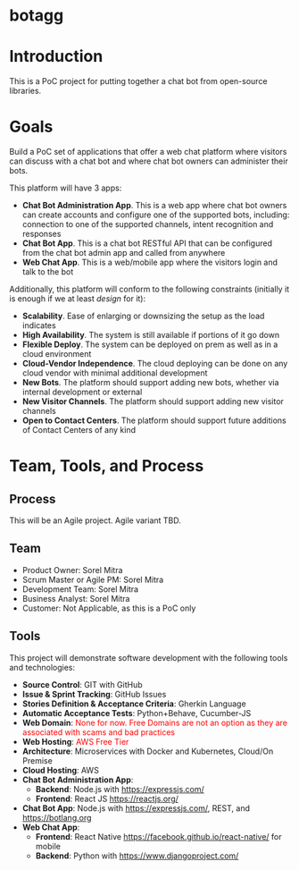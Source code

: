 # botagg

# Introduction

This is a PoC project for putting together a chat bot from open-source libraries.

# Goals

Build a PoC set of applications that offer a web chat platform where visitors can discuss with a chat bot and where chat bot owners can administer their bots.

This platform will have 3 apps:

* **Chat Bot Administration App**. This is a web app where chat bot owners can create accounts and configure one of the supported bots, including: connection to one of the supported channels, intent recognition and responses
* **Chat Bot App**. This is a chat bot RESTful API that can be configured from the chat bot admin app and called from anywhere
* **Web Chat App**. This is a web/mobile app where the visitors login and talk to the bot

Additionally, this platform will conform to the following constraints (initially it is enough if we at least *design* for it):

* **Scalability**. Ease of enlarging or downsizing the setup as the load indicates
* **High Availability**. The system is still available if portions of it go down
* **Flexible Deploy**. The system can be deployed on prem as well as in a cloud environment
* **Cloud-Vendor Independence**. The cloud deploying can be done on any cloud vendor with minimal additional development
* **New Bots**. The platform should support adding new bots, whether via internal development or external
* **New Visitor Channels**. The platform should support adding new visitor channels
* **Open to Contact Centers**. The platform should support future additions of Contact Centers of any kind

# Team, Tools, and Process

## Process

This will be an Agile project.
Agile variant TBD.

## Team

- Product Owner: Sorel Mitra
- Scrum Master or Agile PM: Sorel Mitra
- Development Team: Sorel Mitra
- Business Analyst: Sorel Mitra
- Customer: Not Applicable, as this is a PoC only

## Tools

This project will demonstrate software development with the following tools and technologies:

- **Source Control**: GIT with GitHub
- **Issue & Sprint Tracking**: GitHub Issues
- **Stories Definition & Acceptance Criteria**: Gherkin Language
- **Automatic Acceptance Tests**: Python+Behave, Cucumber-JS
- **Web Domain**: <span style="color:red">None for now. Free Domains are not an option as they are associated with scams and bad practices</span>
- **Web Hosting**: <span style="color:red">AWS Free Tier</span>
- **Architecture**: Microservices with Docker and Kubernetes, Cloud/On Premise
- **Cloud Hosting**: AWS
- **Chat Bot Administration App**: 
	- **Backend**: Node.js with https://expressjs.com/
	- **Frontend**: React JS https://reactjs.org/
- **Chat Bot App**: Node.js with https://expressjs.com/, REST, and https://botlang.org
- **Web Chat App**:
	- **Frontend**: React Native https://facebook.github.io/react-native/ for mobile
	- **Backend**: Python with https://www.djangoproject.com/
